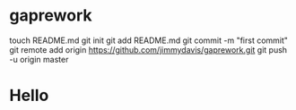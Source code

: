 gaprework
=========
touch README.md
git init
git add README.md
git commit -m "first commit"
git remote add origin https://github.com/jimmydavis/gaprework.git
git push -u origin master
<!DOCTYPE html>
<html>
<h1>Hello</h1>
</html>
